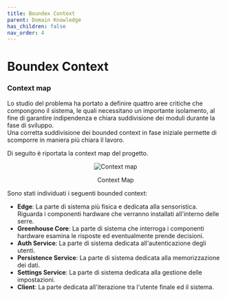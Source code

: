 ```yaml
---
title: Boundex Context
parent: Domain Knowledge
has_children: false
nav_order: 4
---
```


# Boundex Context

### Context map

Lo studio del problema ha portato a definire quattro aree critiche che compongono il sistema, le quali necessitano un importante isolamento, al fine di garantire indipendenza e chiara suddivisione dei moduli durante la fase di sviluppo.  
Una corretta suddivisione dei bounded context in fase iniziale permette di scomporre in maniera più chiara il lavoro.

Di seguito è riportata la context map del progetto.

<div align="center">
<img src="https://images2.imgbox.com/c4/66/nDbaKvXz_o.png" alt="Context map">
<p align="center">Context Map</p>
</div>

Sono stati individuati i seguenti bounded context:

- __Edge__: La parte di sistema più fisica e dedicata alla sensoristica. Riguarda i componenti hardware che verranno installati all'interno delle serre.
- __Greenhouse Core__: La parte di sistema che interroga i componenti hardware esamina le risposte ed eventualmente prende decisioni.
- __Auth Service__: La parte di sistema dedicata all'autenticazione degli utenti.
- __Persistence Service__: La parte di sistema dedicata alla memorizzazione dei dati.
- __Settings Service__:  La parte di sistema dedicata alla gestione delle impostazioni.
- __Client__: La parte dedicata all'iterazione tra l'utente finale ed il sistema.
